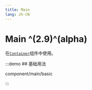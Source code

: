 ```yaml
---
title: Main
lang: zh-CN
---
```


# Main ^(2.9)^(alpha)

在[`Container`](/zh-CN/component/container)组件中使用。

:::demo ## 基础用法

component/main/basic

:::
